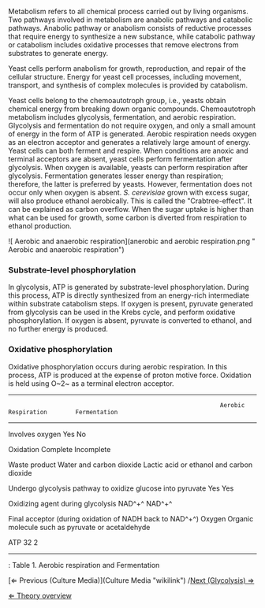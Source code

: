 Metabolism refers to all chemical process carried out by living
organisms. Two pathways involved in metabolism are anabolic pathways and
catabolic pathways. Anabolic pathway or anabolism consists of reductive
processes that require energy to synthesize a new substance, while
catabolic pathway or catabolism includes oxidative processes that remove
electrons from substrates to generate energy.

Yeast cells perform anabolism for growth, reproduction, and repair of
the cellular structure. Energy for yeast cell processes, including
movement, transport, and synthesis of complex molecules is provided by
catabolism.

Yeast cells belong to the chemoautotroph group, i.e., yeasts obtain
chemical energy from breaking down organic compounds. Chemoautotroph
metabolism includes glycolysis, fermentation, and aerobic respiration.
Glycolysis and fermentation do not require oxygen, and only a small
amount of energy in the form of ATP is generated. Aerobic respiration
needs oxygen as an electron acceptor and generates a relatively large
amount of energy. Yeast cells can both ferment and respire. When
conditions are anoxic and terminal acceptors are absent, yeast cells
perform fermentation after glycolysis. When oxygen is available, yeasts
can perform respiration after glycolysis. Fermentation generates lesser
energy than respiration; therefore, the latter is preferred by yeasts.
However, fermentation does not occur only when oxygen is absent. *S.
cerevisiae* grown with excess sugar, will also produce ethanol
aerobically. This is called the "Crabtree-effect". It can be explained
as carbon overflow. When the sugar uptake is higher than what can be
used for growth, some carbon is diverted from respiration to ethanol
production.

![ Aerobic and anaerobic
respiration](anerobic and aerobic respiration.png " Aerobic and anaerobic respiration")

### Substrate-level phosphorylation

In glycolysis, ATP is generated by substrate-level phosphorylation.
During this process, ATP is directly synthesized from an energy-rich
intermediate within substrate catabolism steps. If oxygen is present,
pyruvate generated from glycolysis can be used in the Krebs cycle, and
perform oxidative phosphorylation. If oxygen is absent, pyruvate is
converted to ethanol, and no further energy is produced.

### Oxidative phosphorylation

Oxidative phosphorylation occurs during aerobic respiration. In this
process, ATP is produced at the expense of proton motive force.
Oxidation is held using O~2~ as a terminal electron acceptor.

  --------------------------------------------------------------------------------------------------------------------------------------------
                                                                Aerobic Respiration        Fermentation
                                                                                           
  ------------------------------------------------------------- -------------------------- ---------------------------------------------------
  Involves oxygen                                               Yes                        No
                                                                                           

  Oxidation                                                     Complete                   Incomplete
                                                                                           

  Waste product                                                 Water and carbon dioxide   Lactic acid or ethanol and carbon dioxide
                                                                                           

  Undergo glycolysis pathway to oxidize glucose into pyruvate   Yes                        Yes
                                                                                           

  Oxidizing agent during glycolysis                             NAD^+^                     NAD^+^
                                                                                           

  Final acceptor (during oxidation of NADH back to NAD^+^)      Oxygen                     Organic molecule such as pyruvate or acetaldehyde
                                                                                           

  ATP                                                           32                         2
                                                                                           
  --------------------------------------------------------------------------------------------------------------------------------------------

  : Table 1. Aerobic respiration and Fermentation

[⇐ Previous (Culture Media)](Culture Media "wikilink") /[Next
(Glycolysis) ⇒](Glycolysis "wikilink")

[⇐ Theory overview](Fermentation_Case "wikilink")

